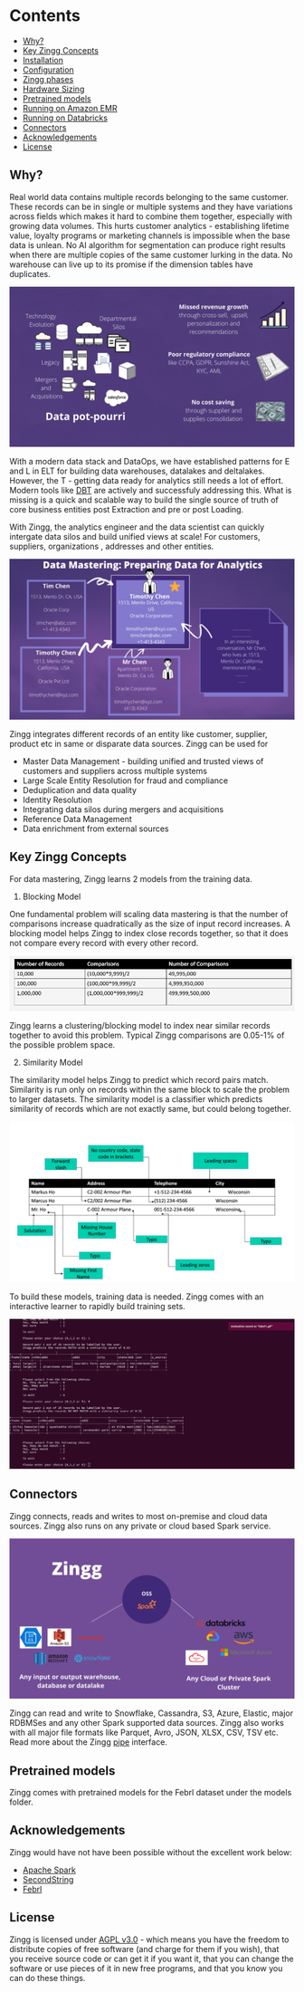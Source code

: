 # Contents
- [Why?](#why?)
- [Key Zingg Concepts](#key-zingg-concepts)
- [Installation](docs/installation.md)
- [Configuration](docs/configuration.md)
- [Zingg phases](docs/running.md)
- [Hardware Sizing](docs/hardware-sizing.md)
- [Pretrained models](#pretrained-models)
- [Running on Amazon EMR](docs/aws.md)
- [Running on Databricks](docs/databricks.md)
- [Connectors](docs/pipes.md)
- [Acknowledgements](#acknowledgements)
- [License](#license)

## Why?

Real world data contains multiple records belonging to the same customer. These records can be in single or multiple systems and they have variations across fields which makes it hard to combine them together, especially with growing data volumes. This hurts customer analytics - establishing lifetime value, loyalty programs or marketing channels is impossible when the base data is unlean. No AI algorithm for segmentation can produce right results when there are multiple copies of the same customer lurking in the data. No warehouse can live up to its promise if the dimension tables have duplicates. 

![data silos](assets/dataSilos.png)


With a modern data stack and DataOps, we have established patterns for E and L in ELT for  building data warehouses, datalakes and deltalakes. However, the T - getting data ready for analytics still needs a lot of effort. Modern tools like [DBT](https://www.getdbt.com) are actively and successfuly addressing this. What is missing is a quick and scalable way to build the single source of truth of core business entities post Extraction and pre or post Loading. 

With Zingg, the analytics engineer and the data scientist can quickly intergate data silos and build unified views at scale! For customers, suppliers, organizations , addresses and other entities.

![# Zingg - Data Mastering At Scale with ML](/assets/dataMastering.png)


Zingg integrates different records of an entity like customer, supplier, product etc in same or disparate data sources. Zingg can be used for

- Master Data Management - building unified and trusted views of customers and suppliers across multiple systems
- Large Scale Entity Resolution for fraud and compliance
- Deduplication and data quality
- Identity Resolution 
- Integrating data silos during mergers and acquisitions
- Reference Data Management
- Data enrichment from external sources

## Key Zingg Concepts

For data mastering, Zingg learns 2 models from the training data. 

1. Blocking Model

One fundamental problem will scaling data mastering is that the number of comparisons increase quadratically as the size of input record increases. A blocking model helps Zingg to index close records together, so that it does not compare every record with every other record. 

![Data Mastering At Scale](/assets/fuzzymatchingcomparisons.jpg)


Zingg learns a clustering/blocking model to index near similar records together to avoid this problem. Typical Zingg comparisons are 0.05-1% of the possible problem space.

2. Similarity Model 

The similarity model helps Zingg to predict which record pairs match. Similarity is run only on records within the same block to scale the problem to larger datasets. The similarity model is a classifier which predicts similarity of records which are not exactly same, but could belong together.

![Fuzzy matching comparisons](/assets/dataMatching.jpg) 

To build these models, training data is needed. Zingg comes with an interactive learner to rapidly build training sets. 

![Shows records and asks user to mark yes, no, cant say on the cli.](assets/label2.gif) 

## Connectors

Zingg connects, reads and writes to most on-premise and cloud data sources. Zingg also runs on any private or cloud based Spark service. 

![zinggConnectors](assets/zinggOSS.png)


Zingg can read and write to Snowflake, Cassandra, S3, Azure, Elastic, major RDBMSes and any other Spark supported data sources. Zingg also works with all major file formats like Parquet, Avro, JSON, XLSX, CSV, TSV etc. Read more about the Zingg [pipe](docs/pipes.md) interface.  


## Pretrained models

Zingg comes with pretrained models for the Febrl dataset under the models folder.

## Acknowledgements

Zingg would have not have been possible without the excellent work below:
- [Apache Spark](https://spark.apache.org)
- [SecondString](http://secondstring.sourceforge.net/)
- [Febrl](http://users.cecs.anu.edu.au/~Peter.Christen/Febrl/febrl-0.3/febrldoc-0.3/)

## License

Zingg is licensed under [AGPL v3.0](https://www.gnu.org/licenses/agpl-3.0.en.html) - which means you have the freedom to distribute copies of free software (and charge for them if you wish), that you receive source code or can get it if you want it, that you can change the software or use pieces of it in new free programs, and that you know you can do these things.

